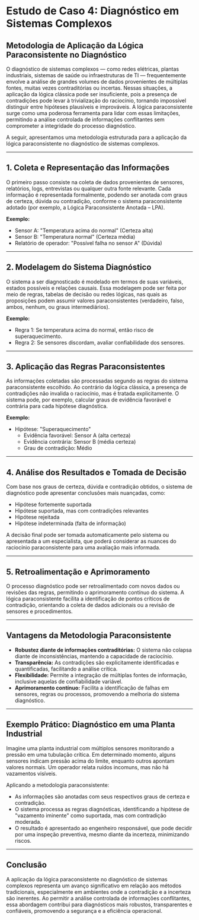 
# Estudo de Caso 4: Diagnóstico em Sistemas Complexos

## Metodologia de Aplicação da Lógica Paraconsistente no Diagnóstico

O diagnóstico de sistemas complexos — como redes elétricas, plantas industriais, sistemas de saúde ou infraestruturas de TI — frequentemente envolve a análise de grandes volumes de dados provenientes de múltiplas fontes, muitas vezes contraditórias ou incertas. Nessas situações, a aplicação da lógica clássica pode ser insuficiente, pois a presença de contradições pode levar à trivialização do raciocínio, tornando impossível distinguir entre hipóteses plausíveis e improváveis. A lógica paraconsistente surge como uma poderosa ferramenta para lidar com essas limitações, permitindo a análise controlada de informações conflitantes sem comprometer a integridade do processo diagnóstico.

A seguir, apresentamos uma metodologia estruturada para a aplicação da lógica paraconsistente no diagnóstico de sistemas complexos.

___

## 1. **Coleta e Representação das Informações**

O primeiro passo consiste na coleta de dados provenientes de sensores, relatórios, logs, entrevistas ou qualquer outra fonte relevante. Cada informação é representada formalmente, podendo ser anotada com graus de certeza, dúvida ou contradição, conforme o sistema paraconsistente adotado (por exemplo, a Lógica Paraconsistente Anotada – LPA).

**Exemplo:**  
- Sensor A: "Temperatura acima do normal" (Certeza alta)  
- Sensor B: "Temperatura normal" (Certeza média)  
- Relatório de operador: "Possível falha no sensor A" (Dúvida)

___

## 2. **Modelagem do Sistema Diagnóstico**

O sistema a ser diagnosticado é modelado em termos de suas variáveis, estados possíveis e relações causais. Essa modelagem pode ser feita por meio de regras, tabelas de decisão ou redes lógicas, nas quais as proposições podem assumir valores paraconsistentes (verdadeiro, falso, ambos, nenhum, ou graus intermediários).

**Exemplo:**  
- Regra 1: Se temperatura acima do normal, então risco de superaquecimento.  
- Regra 2: Se sensores discordam, avaliar confiabilidade dos sensores.

___

## 3. **Aplicação das Regras Paraconsistentes**

As informações coletadas são processadas segundo as regras do sistema paraconsistente escolhido. Ao contrário da lógica clássica, a presença de contradições não invalida o raciocínio, mas é tratada explicitamente. O sistema pode, por exemplo, calcular graus de evidência favorável e contrária para cada hipótese diagnóstica.

**Exemplo:**  
- Hipótese: "Superaquecimento"  
  - Evidência favorável: Sensor A (alta certeza)  
  - Evidência contrária: Sensor B (média certeza)  
  - Grau de contradição: Médio

___

## 4. **Análise dos Resultados e Tomada de Decisão**

Com base nos graus de certeza, dúvida e contradição obtidos, o sistema de diagnóstico pode apresentar conclusões mais nuançadas, como:
- Hipótese fortemente suportada
- Hipótese suportada, mas com contradições relevantes
- Hipótese rejeitada
- Hipótese indeterminada (falta de informação)

A decisão final pode ser tomada automaticamente pelo sistema ou apresentada a um especialista, que poderá considerar as nuances do raciocínio paraconsistente para uma avaliação mais informada.

___

## 5. **Retroalimentação e Aprimoramento**

O processo diagnóstico pode ser retroalimentado com novos dados ou revisões das regras, permitindo o aprimoramento contínuo do sistema. A lógica paraconsistente facilita a identificação de pontos críticos de contradição, orientando a coleta de dados adicionais ou a revisão de sensores e procedimentos.

___

## **Vantagens da Metodologia Paraconsistente**

- **Robustez diante de informações contraditórias:** O sistema não colapsa diante de inconsistências, mantendo a capacidade de raciocínio.
- **Transparência:** As contradições são explicitamente identificadas e quantificadas, facilitando a análise crítica.
- **Flexibilidade:** Permite a integração de múltiplas fontes de informação, inclusive aquelas de confiabilidade variável.
- **Aprimoramento contínuo:** Facilita a identificação de falhas em sensores, regras ou processos, promovendo a melhoria do sistema diagnóstico.

___

## **Exemplo Prático: Diagnóstico em uma Planta Industrial**

Imagine uma planta industrial com múltiplos sensores monitorando a pressão em uma tubulação crítica. Em determinado momento, alguns sensores indicam pressão acima do limite, enquanto outros apontam valores normais. Um operador relata ruídos incomuns, mas não há vazamentos visíveis.

Aplicando a metodologia paraconsistente:
- As informações são anotadas com seus respectivos graus de certeza e contradição.
- O sistema processa as regras diagnósticas, identificando a hipótese de "vazamento iminente" como suportada, mas com contradição moderada.
- O resultado é apresentado ao engenheiro responsável, que pode decidir por uma inspeção preventiva, mesmo diante da incerteza, minimizando riscos.

___

## **Conclusão**

A aplicação da lógica paraconsistente no diagnóstico de sistemas complexos representa um avanço significativo em relação aos métodos tradicionais, especialmente em ambientes onde a contradição e a incerteza são inerentes. Ao permitir a análise controlada de informações conflitantes, essa abordagem contribui para diagnósticos mais robustos, transparentes e confiáveis, promovendo a segurança e a eficiência operacional.



